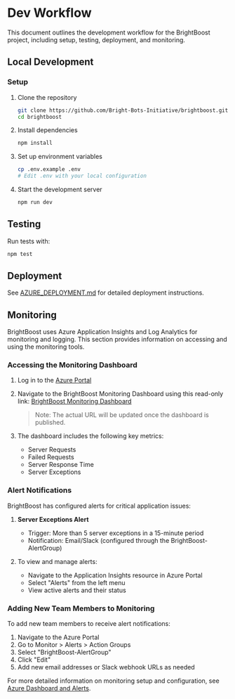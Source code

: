# Dev Workflow

This document outlines the development workflow for the BrightBoost project, including setup, testing, deployment, and monitoring.

## Local Development

### Setup

1. Clone the repository
   ```bash
   git clone https://github.com/Bright-Bots-Initiative/brightboost.git
   cd brightboost
   ```

2. Install dependencies
   ```bash
   npm install
   ```

3. Set up environment variables
   ```bash
   cp .env.example .env
   # Edit .env with your local configuration
   ```

4. Start the development server
   ```bash
   npm run dev
   ```

## Testing

Run tests with:
```bash
npm test
```

## Deployment

See [AZURE_DEPLOYMENT.md](./AZURE_DEPLOYMENT.md) for detailed deployment instructions.

## Monitoring

BrightBoost uses Azure Application Insights and Log Analytics for monitoring and logging. This section provides information on accessing and using the monitoring tools.

### Accessing the Monitoring Dashboard

1. Log in to the [Azure Portal](https://portal.azure.com)
2. Navigate to the BrightBoost Monitoring Dashboard using this read-only link:
   [BrightBoost Monitoring Dashboard](https://portal.azure.com/#@brightbotsint.com/dashboard/arm/subscriptions/f9a55b60-d978-4b8b-819e-cb0246dc92bb/resourcegroups/bb-dev-rg/providers/microsoft.portal/dashboards/brightboost-monitoring-dashboard)

   > Note: The actual URL will be updated once the dashboard is published.

3. The dashboard includes the following key metrics:
   - Server Requests
   - Failed Requests
   - Server Response Time
   - Server Exceptions

### Alert Notifications

BrightBoost has configured alerts for critical application issues:

1. **Server Exceptions Alert**
   - Trigger: More than 5 server exceptions in a 15-minute period
   - Notification: Email/Slack (configured through the BrightBoost-AlertGroup)

2. To view and manage alerts:
   - Navigate to the Application Insights resource in Azure Portal
   - Select "Alerts" from the left menu
   - View active alerts and their status

### Adding New Team Members to Monitoring

To add new team members to receive alert notifications:

1. Navigate to the Azure Portal
2. Go to Monitor > Alerts > Action Groups
3. Select "BrightBoost-AlertGroup"
4. Click "Edit"
5. Add new email addresses or Slack webhook URLs as needed

For more detailed information on monitoring setup and configuration, see [Azure Dashboard and Alerts](./azure/dashboard-alerts.md).
